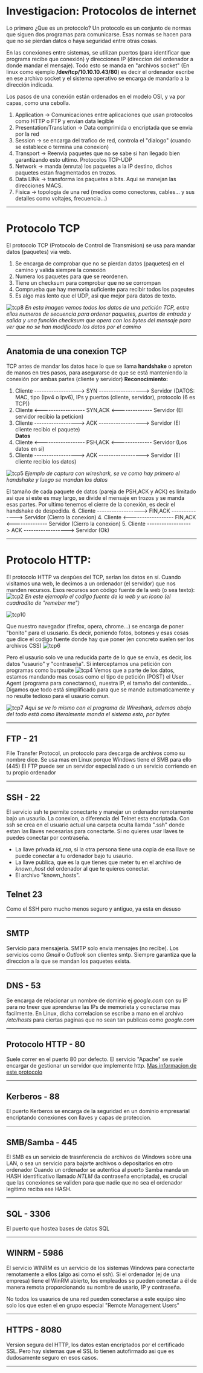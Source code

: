 # Investigacion: Protocolos de internet

Lo primero ¿Que es un protocolo? 
Un protocolo es un conjunto de normas que siguen dos programas para comunicarse. Esas normas se hacen para que no se pierdan datos o haya seguridad entre otras cosas.

En las conexiones entre sistemas, se utilizan puertos (para identificar que programa recibe que conexión) y direcciones IP (direccion del ordenador a donde mandar
el mensaje). Todo esto se manda en "archivos socket" (En linux como ejemplo **/dev/tcp/10.10.10.43/80**) es decir el ordenador escribe en ese archivo socket y el
sistema operativo se encarga de mandarlo a la dirección indicada.

Los pasos de una conexión están ordenados en el modelo OSI, y va por capas, como una cebolla.

1. Application -> Comunicaciones entre aplicaciones que usan protocolos como HTTP o FTP y envian data legible  
2. Presentation/Translation -> Data comprimida o encriptada que se envia por la red  
3. Session -> se encarga del trafico de red, controla el "dialogo" (cuando se establece o termina una conexion)  
4. Transport -> Reenvia paquetes que no se sabe si han llegado bien garantizando esto ultimo. Protocolos TCP-UDP  
5. Network -> manda (enruta) los paquetes a la IP destino, dichos paquetes estan fragmentados en trozos.  
6. Data LINk -> transforma los paquetes a bits. Aqui se manejan las direcciones MACS.  
7. Fisica -> topologia de una red (medios como conectores, cables... y sus detalles como voltajes, frecuencia...)  


----------------------------------------
# Protocolo TCP
El protocolo TCP (Protocolo de Control de Transmision) se usa para mandar datos (paquetes) via web. 

1. Se encarga de comprobar que no se pierdan datos (paquetes) en el camino y valida siempre la conexión  
2. Numera los paquetes para que se reordenen.  
3. Tiene un checksum para comprobar que no se corrompan  
4. Comprueba que hay memoria suficiente para recibir todos los paqeutes  
5. Es algo mas lento que el UDP, asi que mejor para datos de texto.  

![tcp8](https://user-images.githubusercontent.com/96772264/207854226-3652f00a-9e79-4a14-805e-e00f170befa2.PNG)
*En esta imagen vemos todos los datos de una petición TCP, entre ellos numeros de secuencia para ordenar paquetes, puertos de entrada y salida y una función
checksum que opera con los bytes del mensaje para ver que no se han modificado los datos por el camino*

--------------------------------------------
## Anatomia de una conexion TCP
TCP antes de mandar los datos hace lo que se llama **handshake** o apreton de manos en tres pasos, para asegurarse de que se está manteniendo la conexión por ambas
partes (cliente y servidor)
**Reconocimiento:**  
1. Cliente    ------------------> SYN ------------------>  Servidor    (DATOS: MAC, tipo (Ipv4 o Ipv6), IPs y puertos (cliente, servidor), protocolo (6 es TCP))   
2. Cliente    <------------------ SYN,ACK <--------------  Servidor    (El servidor recibio la peticion)   
3. Cliente    ------------------> ACK ------------------>  Servidor    (El cliente recibio el paquete)  
**Datos**   
4. Cliente    <------------------ PSH,ACK <--------------  Servidor    (Los datos en si)  
5. Cliente    ------------------> ACK ------------------>  Servidor    (El cliente recibio los datos)  

![tcp5](https://user-images.githubusercontent.com/96772264/207855039-3337c2cd-2c3a-47a2-92c5-ea83510feac3.PNG)
*Ejemplo de captura con wireshark, se ve como hay primero el handshake y luego se mandan los datos*

El tamaño de cada paquete de datos (pareja de PSH,ACK y ACK) es limitado asi que si este es muy largo, se divide el mensaje en trozos y se manda esas partes.
Por ultimo tenemos el cierre de la conexión, es decir el handshake de despedida.
6. Cliente    ------------------> FIN,ACK -------------->  Servidor    (Cierro la conexion)
4. Cliente    <------------------ FIN,ACK <--------------  Servidor    (Cierro la conexion)
5. Cliente    ------------------> ACK ------------------>  Servidor    (Ok)

----------------------------------------
# Protocolo HTTP:

El protocolo HTTP va despúes del TCP, serían los datos en sí.
Cuando visitamos una web, le decimos a un ordenador (el servidor) que nos manden recursos. Esos recursos son código fuente de la web (o sea texto):  
![tcp2](https://user-images.githubusercontent.com/96772264/207856482-d3b8c438-b372-44aa-9721-2850f6d824b1.PNG)
*En este ejemoplo el codigo fuente de la web y un icono (el cuadradito de "remeber me")* 

![tcp10](https://user-images.githubusercontent.com/96772264/207855793-423c60d0-bbc9-4b6a-8180-348508ea8b2f.PNG)

Que nuestro navegador (firefox, opera, chrome...) se encarga de poner "bonito" para el ususario. Es decir, poniendo fotos, botones y esas cosas que dice el codigo
fuente donde hay que poner (en concreto suelen ser los archivos CSS)
![tcp6](https://user-images.githubusercontent.com/96772264/207855987-fefae2fd-5db6-4ae6-b58b-197c8d7c7e7c.PNG)

Pero el usaurio solo ve una reducida parte de lo que se envía, es decir, los datos "usaurio" y "contraseña". Si interceptamos una petición con programas como burpsuite
![tcp4](https://user-images.githubusercontent.com/96772264/207856139-d6475ce2-4c2b-4c87-924a-9bfce0e30a87.PNG)
Vemos que a parte de los datos, estamos mandando mas cosas como el tipo de petición (POST) el User Agent (programa para conectarnos), nuestra IP, el tamaño del
contenido... Digamos que todo está simplificado para que se mande automaticamente y no resulte tedioso para el usaurio comun.

![tcp7](https://user-images.githubusercontent.com/96772264/207856982-bf26c916-092f-4ec1-bf15-d66dafcbd2c5.PNG)
*Aqui se ve lo mismo con el programa de Wireshark, ademas abajo del todo está como literalmente manda el sistema esto, por bytes*

------------------------------------------------------------

## FTP - 21
File Transfer Protocol, un protocolo para descarga de archivos como su nombre dice. Se usa mas en Linux porque Windows tiene el SMB para ello (445) 
El FTP puede ser un servidor especializado o un servicio corriendo en tu propio ordenador

------------------------------------------------------------

## SSH - 22 
El servicio ssh te permite conectarte y manejar un ordenador remotamente bajo un usaurio. La conexion, a diferencia del Telnet esta encriptada.
Con ssh se crea en el usuario actual una carpeta oculta llamda ".ssh" donde estan las llaves necesarias para conectarte. Si no quieres usar llaves te puedes 
conectar por contraseña.

- La llave privada *id_rsa*, si la otra persona tiene una copia de esa llave se puede conectar a tu ordenador bajo tu usaurio.
- La llave publica, que es la que tienes que meter tu en el archivo de *known_host* del ordenador al que te quieres conectar.
- El archivo "known_hosts".

## Telnet 23
Como el SSH pero mucho menos seguro y antiguo, ya esta en desuso

------------------------------------------------------------

## SMTP
Servicio para mensajeria. SMTP solo envia mensajes (no recibe). Los servicios como *Gmail* o *Outlook* son clientes smtp. Siempre garantiza que la direccion
a la que se mandan los paquetes exista.

------------------------------------------------------------

## DNS - 53
Se encarga de relacionar un nombre de dominio ej *google.com* con su IP para no tneer que aprenderse las IPs de memorieta y conectarse mas facilmente. 
En Linux, dicha correlacion se escribe a mano en el archivo */etc/hosts* para ciertas paginas que no sean tan publicas como *google.com*

------------------------------------------------------------

## Protocolo HTTP - 80
Suele correr en el puerto 80 por defecto.
El servicio "Apache" se suele encargar de gestionar un servidor que implemente http.
[Mas informacion de este protocolo](https://github.com/CUCUxii/Informatica/blob/main/Web/Protocolo_http.md)

------------------------------------------------------------

## Kerberos - 88
El puerto Kerberos se encarga de la seguridad en un dominio empresarial encriptando conexiones con llaves y capas de proteccion.

------------------------------------------------------------

## SMB/Samba - 445 
El SMB es un servicio de trasnferencia de archivos de Windows sobre una LAN, o sea un servicio para bajarte archivos o depositarlos en otro ordenador
Cuando un ordenador se autentica al puerto Samba manda un HASH identificativo llamado *NTLM* (la contraseña encriptada), es crucial que las conexiones se validen
para que nadie que no sea el ordenador legitimo reciba ese HASH.

------------------------------------------------------------

## SQL - 3306
El puerto que hostea bases de datos SQL

------------------------------------------------------------

## WINRM - 5986
El servicio WINRM es un aervicio de los sistemas Windows para conectarte remotamente a ellos (algo asi como el ssh).
Si el ordenador (ej de una empresa) tiene el WinRM abierto, los empleados se pueden conectar a él de manera remota proporcionando su nombre de usario,
IP y contraseña.

No todos los usaurios de una red pueden conectarse a este equipo sino solo los que esten el en grupo especial "Remote Management Users"

------------------------------------------------------------

## HTTPS - 8080
Version segura del HTTP, los datos estan encriptados por el certificado SSL. Pero hay sistemas que el SSL lo tienen autofirmado asi que es dudosamente seguro en esos
casos.

------------------------------------------------------------




